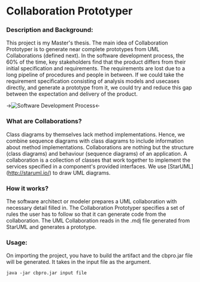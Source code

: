 # Collaboration Prototyper

### Description and Background:

This project is my Master's thesis. The main idea of Collaboration Prototyper is to generate near complete prototypes from UML Collaborations (defined next). In the software development process, the 60% of the time, key stakeholders find that the product differs from their initial specification and requirements. The requirements are lost due to a long pipeline of procedures and people in between. If we could take the requirement specification consisting of analysis models and usecases directly, and generate a prototype from it, we could try and reduce this gap between the expectation and delivery of the product. 

->![Software Development Process](https://cloud.githubusercontent.com/assets/1961478/11947061/9656c14c-a816-11e5-9a0a-231673fee252.png)<-

### What are Collaborations?

Class diagrams by themselves lack method implementations. Hence, we combine sequence diagrams with class diagrams to include information about method implementations. Collaborations are nothing but the structure (class diagrams) and behaviour (sequence diagrams) of an application. A collaboration is a collection of classes that work together to implement the services specified in a component's provided interfaces. We use [StarUML] (http://staruml.io/) to draw UML diagrams. 
 

### How it works?

The software architect or modeler prepares a UML collaboration with necessary detail filled in. The Collaboration Prototyper specifies a set of rules the user has to follow so that it can generate code from the collaboration. The UML Collaboration reads in the .mdj file generated from StarUML and generates a prototype. 



### Usage:

On importing the project, you have to build the artifact and  the cbpro.jar file will be generated. It takes in the input file as the argument. 

```
java -jar cbpro.jar input file
```
